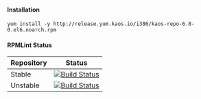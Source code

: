 #### Installation

```
yum install -y http://release.yum.kaos.io/i386/kaos-repo-6.8-0.el6.noarch.rpm
```

#### RPMLint Status

| Repository | Status |
|------------|--------|
| Stable | [![Build Status](https://travis-ci.org/essentialkaos/kaos-repo.svg?branch=master)](https://travis-ci.org/essentialkaos/kaos-repo) |
| Unstable | [![Build Status](https://travis-ci.org/essentialkaos/kaos-repo.svg?branch=develop)](https://travis-ci.org/essentialkaos/kaos-repo) |

